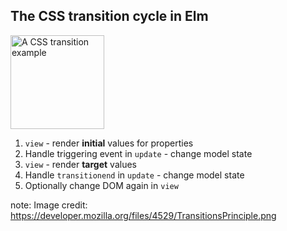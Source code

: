 ##  The CSS transition cycle in Elm

<img alt="A CSS transition example" src="resources/TransitionsPrinciple.png" style="height: 150px; border: none;">

<ol>
<li class="fragment"><code>view</code> - render <strong>initial</strong> values for properties
<li class="fragment">Handle triggering event in <code>update</code> - change model state
<li class="fragment"><code>view</code> - render <strong>target</strong> values
<li class="fragment">Handle <code>transitionend</code> in <code>update</code> - change model state
<li class="fragment">Optionally change DOM again in <code>view</code>
</ol>

note:
    Image credit: https://developer.mozilla.org/files/4529/TransitionsPrinciple.png
